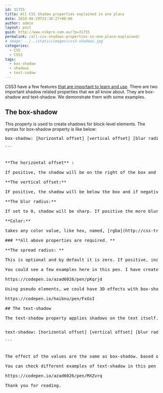 ```yaml
---
id: 31755
title: All CSS Shadow properties explained in one place
date: 2018-06-29T22:36:27+00:00
author: admin
layout: post
guid: http://www.nikpro.com.au/?p=31755
permalink: /all-css-shadows-properties-in-one-place-explained/
# image: ../../static/images/css3-shadows.jpg
categories:
  - CSS
  - CSS3
tags:
  - box-shadow
  - shadows
  - text-sadow
---
```


CSS3 have a few features <a href="http://www.nikpro.com.au/css-grid-layouts-and-css-new-variables-should-we-get-started/" target="_blank" rel="noopener noreferrer">that are important to learn and use</a>. There are two important shadow related properties that we all know about. They are box-shadow and text-shadow. We demonstrate them with some examples.

## The box-shadow

This property is used to create shadows for block-level elements. The syntax for box-shadow property is like below:

<pre>
<span class="token property">box-shadow</span><span class="token punctuation">:</span> [horizontal offset] [vertical offset] [blur radius] [optional spread radius] [color]<span class="token punctuation">;</span>

```


**The horizontal offset** :

If positive, the shadow will be on the right of the box and if negative the shadow will be on the left.

**The vertical offset:**

IF positive, the shadow will be below the box and if negative the shadow will be above the box.

**The blur radius:**

If set to 0, shadow will be sharp. If positive the more blur it would be and the shadow will extend further.

**Color:**

takes any color value, like hex, named, [rgba](http://css-tricks.com/rgba-browser-support/) or [hsla](http://css-tricks.com/yay-for-hsla/).

### **All above properties are required. **

**The spread radius: **

This is optional and by default it is zero. If positive, increases the shadow size and if negative, decreases the shadow size.

You could see a few examples here in this pen. I have created one side shadow, inner shadow and multiple borders example here:

https://codepen.io/azad6026/pen/pKqrjd

Using pseudo elements, we could have 3D effects with box-shadow property. Check out this pen:

https://codepen.io/haibnu/pen/FxGsI

## The text-shadow

The text-shadow property applies shadows on the text itself. The syntax looks like this:

<pre>
<span class="token property">text-shadow</span><span class="token punctuation">:</span> [horizontal offset] [vertical offset] [blur radius] [color]<span class="token punctuation">;</span>

```


The effect of the values are the same as box-shadow. based on that positive values make the shadow on the right and below the text. The blur is optional and it is zero by default.Also, remember you can use [RGBa](http://css-tricks.com/rgba-browser-support/) or [HSLa](http://css-tricks.com/examples/HSLaExplorer/) values for the color,

You can check different examples of text-shadow in this pen that I have created learning from this <a href="https://css-tricks.com/almanac/properties/t/text-shadow/" target="_blank" rel="noopener noreferrer">article</a>:

https://codepen.io/azad6026/pen/MXZvrq

Thank you for reading.
